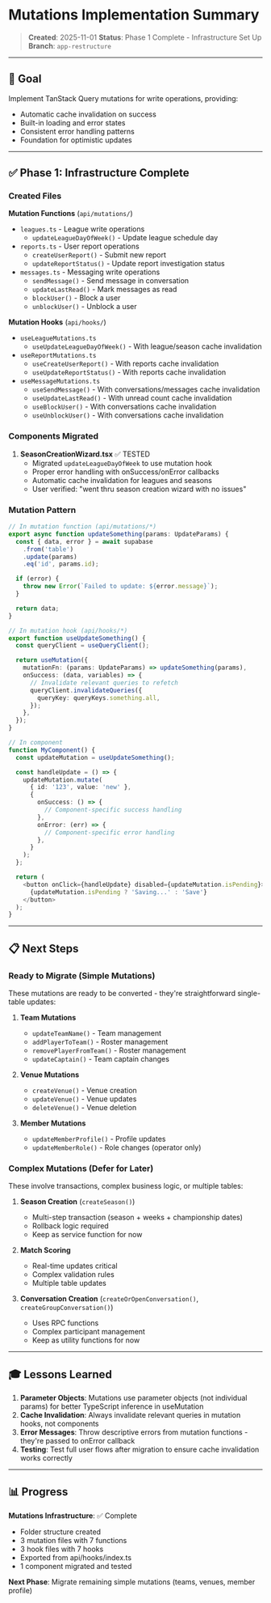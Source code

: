 # Mutations Implementation Summary

> **Created**: 2025-11-01
> **Status**: Phase 1 Complete - Infrastructure Set Up
> **Branch**: `app-restructure`

---

## 🎯 Goal

Implement TanStack Query mutations for write operations, providing:
- Automatic cache invalidation on success
- Built-in loading and error states
- Consistent error handling patterns
- Foundation for optimistic updates

---

## ✅ Phase 1: Infrastructure Complete

### Created Files

**Mutation Functions** (`api/mutations/`)
- `leagues.ts` - League write operations
  - `updateLeagueDayOfWeek()` - Update league schedule day
- `reports.ts` - User report operations
  - `createUserReport()` - Submit new report
  - `updateReportStatus()` - Update report investigation status
- `messages.ts` - Messaging write operations
  - `sendMessage()` - Send message in conversation
  - `updateLastRead()` - Mark messages as read
  - `blockUser()` - Block a user
  - `unblockUser()` - Unblock a user

**Mutation Hooks** (`api/hooks/`)
- `useLeagueMutations.ts`
  - `useUpdateLeagueDayOfWeek()` - With league/season cache invalidation
- `useReportMutations.ts`
  - `useCreateUserReport()` - With reports cache invalidation
  - `useUpdateReportStatus()` - With reports cache invalidation
- `useMessageMutations.ts`
  - `useSendMessage()` - With conversations/messages cache invalidation
  - `useUpdateLastRead()` - With unread count cache invalidation
  - `useBlockUser()` - With conversations cache invalidation
  - `useUnblockUser()` - With conversations cache invalidation

### Components Migrated

1. **SeasonCreationWizard.tsx** ✅ TESTED
   - Migrated `updateLeagueDayOfWeek` to use mutation hook
   - Proper error handling with onSuccess/onError callbacks
   - Automatic cache invalidation for leagues and seasons
   - User verified: "went thru season creation wizard with no issues"

### Mutation Pattern

```typescript
// In mutation function (api/mutations/*)
export async function updateSomething(params: UpdateParams) {
  const { data, error } = await supabase
    .from('table')
    .update(params)
    .eq('id', params.id);

  if (error) {
    throw new Error(`Failed to update: ${error.message}`);
  }

  return data;
}

// In mutation hook (api/hooks/*)
export function useUpdateSomething() {
  const queryClient = useQueryClient();

  return useMutation({
    mutationFn: (params: UpdateParams) => updateSomething(params),
    onSuccess: (data, variables) => {
      // Invalidate relevant queries to refetch
      queryClient.invalidateQueries({
        queryKey: queryKeys.something.all,
      });
    },
  });
}

// In component
function MyComponent() {
  const updateMutation = useUpdateSomething();

  const handleUpdate = () => {
    updateMutation.mutate(
      { id: '123', value: 'new' },
      {
        onSuccess: () => {
          // Component-specific success handling
        },
        onError: (err) => {
          // Component-specific error handling
        },
      }
    );
  };

  return (
    <button onClick={handleUpdate} disabled={updateMutation.isPending}>
      {updateMutation.isPending ? 'Saving...' : 'Save'}
    </button>
  );
}
```

---

## 📋 Next Steps

### Ready to Migrate (Simple Mutations)

These mutations are ready to be converted - they're straightforward single-table updates:

1. **Team Mutations**
   - `updateTeamName()` - Team management
   - `addPlayerToTeam()` - Roster management
   - `removePlayerFromTeam()` - Roster management
   - `updateCaptain()` - Team captain changes

2. **Venue Mutations**
   - `createVenue()` - Venue creation
   - `updateVenue()` - Venue updates
   - `deleteVenue()` - Venue deletion

3. **Member Mutations**
   - `updateMemberProfile()` - Profile updates
   - `updateMemberRole()` - Role changes (operator only)

### Complex Mutations (Defer for Later)

These involve transactions, complex business logic, or multiple tables:

1. **Season Creation** (`createSeason()`)
   - Multi-step transaction (season + weeks + championship dates)
   - Rollback logic required
   - Keep as service function for now

2. **Match Scoring**
   - Real-time updates critical
   - Complex validation rules
   - Multiple table updates

3. **Conversation Creation** (`createOrOpenConversation()`, `createGroupConversation()`)
   - Uses RPC functions
   - Complex participant management
   - Keep as utility functions for now

---

## 🎓 Lessons Learned

1. **Parameter Objects**: Mutations use parameter objects (not individual params) for better TypeScript inference in useMutation
2. **Cache Invalidation**: Always invalidate relevant queries in mutation hooks, not components
3. **Error Messages**: Throw descriptive errors from mutation functions - they're passed to onError callback
4. **Testing**: Test full user flows after migration to ensure cache invalidation works correctly

---

## 📊 Progress

**Mutations Infrastructure**: ✅ Complete
- Folder structure created
- 3 mutation files with 7 functions
- 3 hook files with 7 hooks
- Exported from api/hooks/index.ts
- 1 component migrated and tested

**Next Phase**: Migrate remaining simple mutations (teams, venues, member profile)
